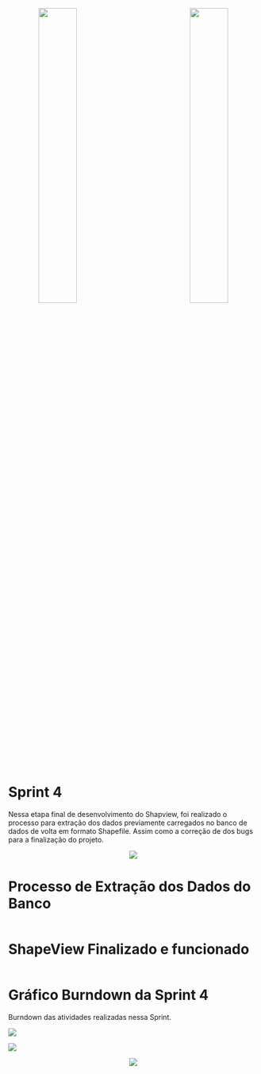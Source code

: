 <div>
  <p align="center">
            <img src="https://user-images.githubusercontent.com/56441534/92442086-adf9e000-f185-11ea-8794-b6c5def3daf3.png" width = "39%">
            <img baackgroundcolor="white" width = "20%">
            <img src="https://user-images.githubusercontent.com/58118956/96368863-d97ccc80-112c-11eb-8a52-938b4327fc50.jpg" width = "39%"></p>
</div>    

 # Sprint 4
 
 Nessa etapa final de desenvolvimento do Shapview, foi realizado o processo para extração dos dados previamente carregados no banco de dados de volta em formato Shapefile. Assim como a correção de dos bugs para a finalização do projeto.
 
<p align="center">
  <img src="https://user-images.githubusercontent.com/58118956/100550345-2db0bb80-3258-11eb-924d-0a726e45f4f8.jpg"> </p>

# Processo de Extração dos Dados do Banco

<p align="center">
  <img src=""> </p>

# ShapeView Finalizado e funcionado

<p align="center">
  <img src=""> </p>

# Gráfico Burndown da Sprint 4

Burndown das atividades realizadas nessa Sprint.

<p align="left">
  <img src="https://user-images.githubusercontent.com/58118956/100553040-02cf6300-326a-11eb-9235-e4526cbb76dc.png"> </p>

<p align="left">
  <img src="https://user-images.githubusercontent.com/58118956/100553049-0fec5200-326a-11eb-81ee-bef4b017f129.png"> </p>

<p align="center">
  <img src="https://user-images.githubusercontent.com/58118956/100551412-132e1080-325f-11eb-9043-27f9180a68c4.jpg"> </p>
